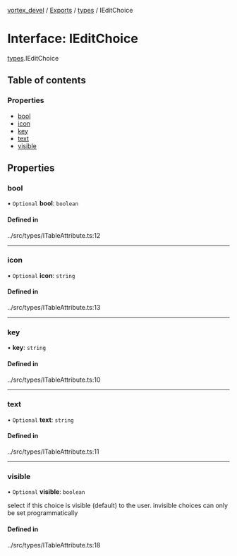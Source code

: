 [vortex_devel](../README.md) / [Exports](../modules.md) / [types](../modules/types.md) / IEditChoice

# Interface: IEditChoice

[types](../modules/types.md).IEditChoice

## Table of contents

### Properties

- [bool](types.IEditChoice.md#bool)
- [icon](types.IEditChoice.md#icon)
- [key](types.IEditChoice.md#key)
- [text](types.IEditChoice.md#text)
- [visible](types.IEditChoice.md#visible)

## Properties

### bool

• `Optional` **bool**: `boolean`

#### Defined in

../src/types/ITableAttribute.ts:12

___

### icon

• `Optional` **icon**: `string`

#### Defined in

../src/types/ITableAttribute.ts:13

___

### key

• **key**: `string`

#### Defined in

../src/types/ITableAttribute.ts:10

___

### text

• `Optional` **text**: `string`

#### Defined in

../src/types/ITableAttribute.ts:11

___

### visible

• `Optional` **visible**: `boolean`

select if this choice is visible (default) to the user.
invisible choices can only be set programmatically

#### Defined in

../src/types/ITableAttribute.ts:18
